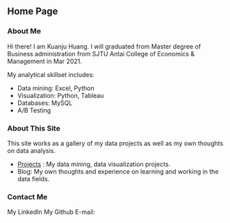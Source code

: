 ## Home Page
### About Me
Hi there! I am Kuanju Huang. I will graduated from Master degree of Business administration from SJTU Antai College of Economics & Management in Mar 2021.

My analytical skillset includes:

* Data mining:  Excel, Python
* Visualization: Python, Tableau
* Databases: MySQL
* A/B Testing

### About This Site
This site works as a gallery of my data projects as well as my own thoughts on data analysis.


* [Projects](https://kjhuang-94.github.io/personal-website/projects/)  : My data mining, data visualization projects.
* Blog: My own thoughts and experience on learning and working in the data fields.


### Contact Me  
My LinkedIn
My Github
E-mail: 

